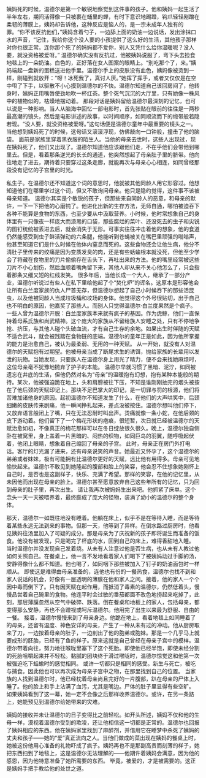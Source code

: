 姨妈死的时候，温德尔是第一个敏锐地察觉到这件事的孩子。他和姨妈一起生活了半年左右，期间活得像一只被裹在蛹里的蝉，有时下意识地踢蹬，钩爪轻轻剐蹭在柔韧的薄膜上，姨妈却告诉他，这种反应是恼人的，是一宗未成年人独有的罪。“你不该反抗他们，”姨妈含着勺子，一边舔上面的奶油一边说话，发出涂抹口水的声音，“记住，我给你这个没人要的小孩提供了这么好的生活，其他孩子那样对你也很正常。连你那个死了的妈妈都不爱你，别人又凭什么给你温暖呢？没人要，就没资格被爱呀。”
温德尔确实没有反抗过，他被姨妈说服了，弯下头去捡食地毯上的一朵奶油。白色的，正好落在女人图案的眼睛上。“别吃那个了，来。”姨妈端起一盘新的蛋糕送进他手里。温德尔手上的皮肤没有血色，姨妈像被烫到一样，刚碰到就放开：“呀！冰死我了，真讨人厌。”她挥了挥手，或者又仅仅是在空中甩了下手，以驱散不小心摸到温德尔的不快。温德尔知道自己该回房间了，他转身时，姨妈正用嘴唇使劲地吹一杯红茶。整个死气沉沉的大厅里，只有她像一株风中的植物似的，枯燥地摆动着。
那段对话是姨妈留给温德尔最深刻的记忆，也可以说是一种影响。当人从脑海中回忆一部电影时，首先张贴在眼前的往往是一两秒最高潮的镜头，然后是电影讲述的故事，以时间顺序，如同顺流而下的缎带般若隐若现。“没人要，就没资格被爱呀。”这句话便是温德尔童年中最重要的镜头之一。
当他想到姨妈死了的时候，这句话又滚滚浮现，仿佛敲向一口钟般，撞击了他的脑袋。
面前是家族里穿着黑衣服的陌生人。当他的母亲去世时，这些人出现过，现在姨妈死了，他们又出现了。温德尔知道他应该跟他们走，不在乎他们会带他到哪里去。但是，看着那条逆光的长长的通道，他突然想起了母亲肚子里的脐带。他向往地走了进去，期待着只要穿过这条走廊，就能再次与母亲心心相连，如同曾经那段没有记忆的子宫里的时光。
       
私生子。在温德尔还不知道这个词的意思时，他就被其他同龄人用它形容过。他想知道他们在哪里学过这个词，但又不敢询问母亲。他只是隐约觉得，这件事不该被母亲知道。
温德尔其实是个敏锐的孩子，但那些来自同龄人的恶意，和母亲的默许，一下一下把他的心磨钝了。他进化出新的生存方法，无师自通，哪怕被迫吞下各种不能算是食物的东西，也至少要从中汲取营养。小时候，他时常想象自己的身体里有一只像夜一样庞大而漆黑的口袋，那些腐烂的菜叶、还没死去的虫子和尖锐的图钉统统被丢进去后，就会消失于无形。可事实往往冲击着他的想象，他的食道仍然能感受到虫子鲜活弹动的六条腿，他能听到苍蝇被关在嘴巴里顽强的嗡嗡声，他甚至知道它们是什么时候在他体内窒息而死的。这些食物还会让他生病，他分不清肚子里传来的绞痛是因为变质发臭的肉，还是有些蛞蝓根本就没死，但他至少学会了将藏在食物里的刀片偷偷存在舌头下，再吐出来的方法。他的嘴里经常被这些刀片不小心划伤，然后血顺着嘴角留下来，其他人却从来不关心他怎么了，只会指着那条又细又短的红线发笑。
很多年后，当他长成一个大人，继承了一部分产业，温德尔听说过有些人在私下里给他起了个“焚化炉”的诨名。这原本是形容他会让所有白兰度家族的仇人尸首无存，但温德尔想起了自己小时候吞下的那些活昆虫，以及他被同龄人当成垃圾桶和坟场的身体。他觉得这个外号很贴切，出于自己也不明白的原因，他嘉奖了那些人。而别人只觉得温德尔·白兰度果然是个疯子。
一些人曾为温德尔开脱：白兰度家族本来就有疯子的基因。作为虎鲸，他们一直保持着母系氏族和尚武精神。这个庞大的家族从不留给族人安睡之处，只有不停地争抢、挤压，与其他人碰个头破血流，才有自己生存的余地。如果出生时伴随的天赋不适合武斗，就会被践踏在食物链的底端。温德尔的童年正是如此，因为他所掌握的能力是治愈自己，被认为最柔弱、无用的一种天赋。
从一开始，就没有人对温德尔的天赋抱有过期望。他被母亲当成了断尾求生的诱饵，抛给家族的长辈用以发泄的玩物。当她发现，只要族人在温德尔身上用光了精力，便不会来找她麻烦时，这位母亲毫不犹豫地抛弃了护子的本能。
温德尔早就习惯了黑暗、泥泞，如同被遗忘在井底的生活，但他仍然对名为“母亲”的温暖抱有幻想，抱有某种本能般的期待。某次，他被强迫跪在地上，头和肩膀被往下压，不知是谁刚刚抽完的烟头被按在了他后颈的天赋印记上。那块不足巴掌大的印记，是一切罪与罚的根源，他们将苦难加诸他身的原因。起初温德尔不知道发生了什么，在他们的大声哄笑中，后颈细嫩的皮肤传来剧痛，他一瞬间挣扎起来，差点没被按住。温德尔想叫他们停下，又放弃语言般闭上了嘴，只在无法忍耐时叫出声。烫痛就像一条小蛇，在他后颈的皮下游动着。他们留下了一个梅花形状的疤痕，很短暂，次日就已经被温德尔的天赋治愈如初，不像真正的梅花那样可以在冬日绽放很久很久。晚上，温德尔独自侧卧在被窝里，身上盖着一片黑暗的、闷热的织物，如同巨鸟的羽翼，随呼吸起伏着，他闭上眼睛，想象着自己缩回了母亲的子宫。
此时，母亲正在房门外打电话。客厅的灯光漏了进来，还有母亲说笑的声音。她最近又怀孕了，这个温德尔的弟弟或者妹妹，极有可能拥有比温德尔更好的天赋，远比他有用得多。母亲可见地愉快起来。温德尔不敢见到她隆起的腹部和脸上的笑容，他会忍不住想象她刚怀上自己时，是否也是这副样子，快乐、充满了希望。那样的笑容，在他的记忆里，从未因他而出现在母亲的脸上。温德尔甚至愿意放弃自己这些年所有的记忆，只为回到母亲的肚子里，再次出生。
请让我再次被妈妈生出来吧。他抓紧了床单。这个念头一天一天被喂养着，最终膨成了庞大的怪物，装满了幼小的温德尔的整个身体。
       
那天，温德尔一如既往地没有睡着。他躺在床上，似乎不是在等待入睡，而是等待着某些永远无法到来的事物。但那一天，他等到了异样。在倒水路过厨房时，他看见姨妈往汤里加入了可疑的成分。那是母亲为了庆祝新的孩子即将诞生而准备的饭食。他没有被发现，只是喝完了杯底的水，回到自己的床上，难得香甜地入睡。
当时温德尔并没发现自己发着烧。从未有人注意过他是否生病，也从未有人教过他如何关照自己。在餐桌上，他一言不发地看着家人们喝下了被姨妈动过手脚的汤，安静得像什么都不知道。他也喝了，如同咽下那些被加入了钉子的奶油面包时一样顺从。
即使这是难得由母亲准备的，连他也有份的一餐热食，温德尔也找不到和家人说话的机会，好像有一层透明的薄膜在他和家人之间。接着，他的家人一个个因中毒而倒下了。只有因天赋在起作用，而抵消了毒素的温德尔，仍然低着头，慢慢品尝着自己碗里的食物。他连平时会过敏的番茄都面不改色地捞起来吃掉了，此刻，那层薄膜忽然从空气中破碎、跌落。倒在餐桌和地板上的家人，包括母亲，都变得那么安静，再也不会蹬视或呵斥温德尔。他用完了出生以来最为舒服、自由的一餐。
接着，温德尔慢慢来到了母亲身边。他跪在地上，看着地毯上如同睡着了的母亲，还留有温度、神色安详的母亲，产生了一种从未有过的冲动。他从厨房取来了刀，一边按着母亲的肚子，一边剖出了他的胞弟或胞妹。那是一个几乎马上就要成形的胚胎，已经有了鱼的样子。原来这就是自己曾经在母亲子宫中的模样。温德尔带着向往，努力地往喉咙里塞下了这个死胎。即使他已经半饱，即使未经分割的死胎咀嚼起来并不轻松。黏腻的团块终于滑过喉咙时，温德尔惊觉这和他第一次被强迫吃下蛞蝓时的感觉相同。
或许一切都只是相同的感受。新生与死亡，被吃与捕食。因此他也可以再次成为母亲子宫中之物，在那里找到自己的位置。
当家族的人找到温德尔时，他已经枕着母亲尚且完好的一片腹部，趴在母亲的尸体上入睡了。他的脸上和手上沾满了血污，尤其是嘴边。尸体的肚子里显得有些空旷。
如果姨妈看到了这一幕，她一定不会像之后那样收养温德尔。或许，在另一条路上，她能预见到温德尔给她带来的灾难。
       
姨妈的接收并未让温德尔的日子变得比之前轻松。如开头所述，姨妈不仅和他的生母一样，漠视着温德尔受到的欺凌，还让他相信这一切都是正常的。温德尔也回报了姨妈相应的东西。他在姨妈家里找到了麻醉剂，并借用它在睡梦中杀死了姨妈的丈夫和孩子——她的“爱”真正流向之人。当他们做成的菜出现在姨妈的餐桌上时，她被这份他用心准备的礼物吓成了疯子。姨妈再也不是那副高贵而刻薄的样子，她把东西扫到了地毯上，这是温德尔无法理解的——他期许着姨妈会满意，因为他的感恩，因为他特意准备了她所需要的东西。
毕竟，被爱的，才是被需要的。这正是姨妈手把手教给他的处世之道。